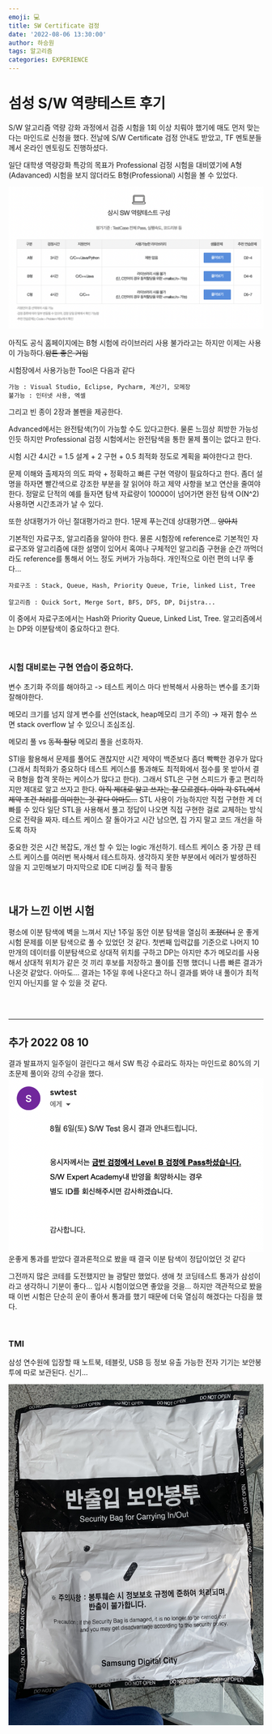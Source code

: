 ```yaml
---
emoji: 💻
title: SW Certificate 검정 
date: '2022-08-06 13:30:00'
author: 하승원
tags: 알고리즘
categories: EXPERIENCE
---
```


# 섬성 S/W 역량테스트 후기
S/W 알고리즘 역량 강화 과정에서 검증 시험을 1회 이상 치뤄야 했기에 매도 먼저 맞는다는 마인드로 신청을 했다.
전날에 S/W Certificate 검정 안내도 받았고, TF 멘토분들께서 온라인 멘토링도 진행하셨다.

일단 대학생 역량강화 특강의 목표가 Professional 검정 시험을 대비였기에 A형(Adavanced) 시험을 보지 않더라도 B형(Professional) 시험을 볼 수 있었다.


![안내](info.png)

아직도 공식 홈페이지에는 B형 시험에 라이브러리 사용 불가라고는 하지만 이제는 사용이 가능하다.~~암튼 좋은 거임~~

시험장에서 사용가능한 Tool은 다음과 같다
```
가능 : Visual Studio, Eclipse, Pycharm, 계산기, 모메장
불가능 : 인터넷 사용, 엑셀 
```
그리고 빈 종이 2장과 볼펜을 제공한다. 

Advanced에서는 완전탐색(?)이 가능할 수도 있다고한다. 물론 느낌상 희방한 가능성인듯 하지만 Professional 검정 시험에서는 완전탐색을 통한 물제 풀이는 없다고 한다. 

시험 시간 4시간 = 1.5 설계 + 2 구현 + 0.5 최적화 정도로 계획을 짜야한다고 한다.

문제 이해와 출제자의 의도 파악 + 정확하고 빠른 구현 역량이 필요하다고 한다. 좀더 설명을 하자면  빨간색으로 강조한 부분을 잘 읽어야 하고 제약 사항을 보고 연산을 줄여야한다. 정말로 단적의 예를 들자면 탐색 자료량이 10000이 넘어가면 완전 탐색 O(N^2) 사용하면 시간초과가 날 수 있다.

또한 상대평가가 아닌 절대평가라고 한다. 1문제 푸는건데 상대평가면... ~~양아치~~ 

기본적인 자료구조, 알고리즘을 알아야 한다. 물론 시험장에 reference로 기본적인 자료구조와 알고리즘에 대한 설명이 있어서 혹여나 구체적인 알고리즘 구현을 순간 까먹더라도 reference를 통해서 어느 정도 커버가 가능하다. 개인적으로 이런 편의 너무 좋다...
```
자료구조 : Stack, Queue, Hash, Priority Queue, Trie, linked List, Tree

알고리즘 : Quick Sort, Merge Sort, BFS, DFS, DP, Dijstra...

```
이 중에서 자료구조에서는 Hash와 Priority Queue, Linked List, Tree. 알고리즘에서는 DP와 이분탐색이 중요하다고 한다.

<br>

### 시험 대비로는 구현 연습이 중요하다.

변수 초기화 주의를 해야하고 -> 테스트 케이스 마다 반복해서 사용하는 변수를 초기화 잘해야한다.

메모리 크기를 넘지 않게 변수를 선언(stack, heap메모리 크기 주의) → 재귀 함수 쓰면 stack overflow 날 수 있으니 조심조심.

메모리 풀 vs ~~동적 할당~~ 메모리 풀을 선호하자.

STl을 활용해서 문제를 풀어도 괜찮지만 시간 제약이 백준보다 좀더 빡빡한 경우가 많다(그래서 최적화가 중요하다 테스트 케이스를 통과해도 최적화에서 점수를 못 받아서 결국 B형을 합격 못하는 케이스가 많다고 한다). 그래서 STL은 구현 스피드가 좋고 편리하지만 제대로 알고 쓰자고 한다. ~~아직 제대로 알고 쓰자는 잘 모르겠다. 아마 각 STL에서 제약 조건 처리를 의미한는 것 같다 아마도...~~ STL 사용이 가능하지만 직접 구현한 게 더 빠를 수 있다 일단 STL을 사용해서 풀고 정답이 나오면 직접 구현한 걸로 교체하는 방식으로 전략을 짜자. 테스트 케이스 잘 돌아가고 시간 남으면, 집 가지 말고 코드 개선을 하도록 하자

중요한 것은 시간 복잡도, 개선 할 수 있는 logic 개선하기. 테스트 케이스 중 가장 큰 테스트 케이스를 여러번 복사해서 테스트하자. 생각하지 못한 부분에서 에러가 발생하진 않을 지 고민해보기
마지막으로 IDE 디버깅 툴 적극 활동

<br>

## 내가 느낀 이번 시험
평소에 이분 탐색에 벽을 느껴서 지난 1주일 동안 이분 탐색을 열심히 ~~조졌더니~~ 운 좋게 시험 문제를 이분 탐색으로 풀 수 있었던 것 같다. 첫번째 입력값를 기준으로 나머지 10만개의 데이터를 이분탐색으로 상대적 위치를 구하고 DP는 아지만 추가 메모리를 사용해서 상대적 위치가 같은 것 끼리 후보를 저장하고 풀이를 진행 했더니 나름 빠른 결과가 나온것 같았다. 아마도... 결과는 1주일 후에 나온다고 하니 결과를 봐야 내 풀이가 최적인지 아닌지를 알 수 있을 것 같다. 

<br>
<br>

***

## 추가 2022 08 10
결과 발표까지 일주일이 걸린다고 해서 SW 특강 수료라도 하자는 마인드로 80%의 기초문제 풀이와 강의 수강을 했다. 
![통과](pass.png)
운좋게 통과를 받았다
결과론적으로 봤을 때 결국 이분 탐색이 정답이었던 것 같다

그전까지 많은 코테를 도전했지만 늘 광탈만 했었다.
생애 첫 코딩테스트 통과가 삼성이라고 생각하니 기분이 좋다... 입사 시험이었으면 좋았을 것을... 하지만 객관적으로 봤을 때 이번 시험은 단순히 운이 좋아서 통과를 했기 때문에 더욱 열심히 해겠다는 다짐을 했다.

<br>

### TMI

삼성 연수원에 입장할 때 노트북, 테블릿, USB 등 정보 유출 가능한 전자 기기는 보안봉투에 따로 보관된다. 신기...

![반입금지](secret.jpeg)




